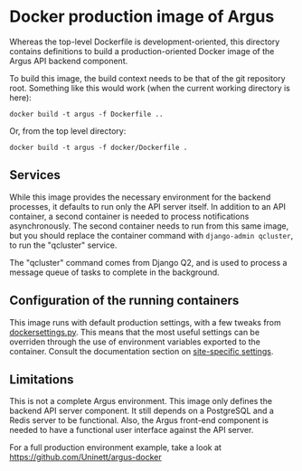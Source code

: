 # Docker production image of Argus

Whereas the top-level Dockerfile is development-oriented, this directory
contains definitions to build a production-oriented Docker image of the Argus
API backend component.

To build this image, the build context needs to be that of the git repository
root. Something like this would work (when the current working directory is
here):

```shell
docker build -t argus -f Dockerfile ..
```

Or, from the top level directory:

```shell
docker build -t argus -f docker/Dockerfile .
```

## Services

While this image provides the necessary environment for the backend processes,
it defaults to run only the API server itself.  In addition to an API
container, a second container is needed to process notifications
asynchronously.  The second container needs to run from this same image, but
you should replace the container command with `django-admin qcluster`, to run
the "qcluster" service.

The "qcluster" command comes from Django Q2, and is used to process a message
queue of tasks to complete in the background.

## Configuration of the running containers

This image runs with default production settings, with a few tweaks from
[dockersettings.py](dockersettings.py). This means that the most useful
settings can be overriden through the use of environment variables exported to
the container.  Consult the documentation section on [site-specific
settings](http://argus-server.rtfd.io/en/latest/site-specific-settings.html).

## Limitations

This is not a complete Argus environment.  This image only defines the backend
API server component. It still depends on a PostgreSQL and a Redis server to be
functional. Also, the Argus front-end component is needed to have a functional
user interface against the API server.

For a full production environment example, take a look at
https://github.com/Uninett/argus-docker
